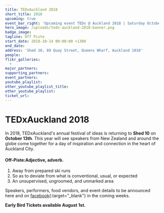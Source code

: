 ```yaml
---
title: TEDxAuckland 2018
short_title: 2018
upcoming: true
event_bar_right: 'Upcoming event TEDx @ Auckland 2018 | Saturday October 13th, 2018 | Shed 10'
hero_image: /uploads/tedx-auckland-2018-banner.png
badge_image:
tagline: Off Piste
start_date: 2018-10-14 00:00:00 +1300
end_date:
address: 'Shed 10, 89 Quay Street, Queens Wharf, Auckland 1010'
people:
flikr_galleries:
  -
major_partners:
supporting_partners:
event_partners:
youtube_playlist:
other_youtube_playlist_title:
other_youtube_playlist:
ticket_url:
---
```


# TEDxAuckland 2018

In 2018, TEDxAuckland's annual festival of ideas is returning to **Shed 10** on **October 13th**. This year will see speakers from New Zealand and around the globe come together for a day of inspiration and connection in the heart of Auckland City.

#### Off-Piste:Adjective, adverb.

1. Away from prepared ski runs
2. So as to deviate from what is conventional, usual, or expected
3. An unsupervised, ungroomed, and unmarked area

Speakers, performers, food vendors, and event details to be announced here and on [facebook](https://www.facebook.com/events/629283860774532){:target="_blank"} in the coming weeks.

**Early Bird Tickets available August 1st.**
